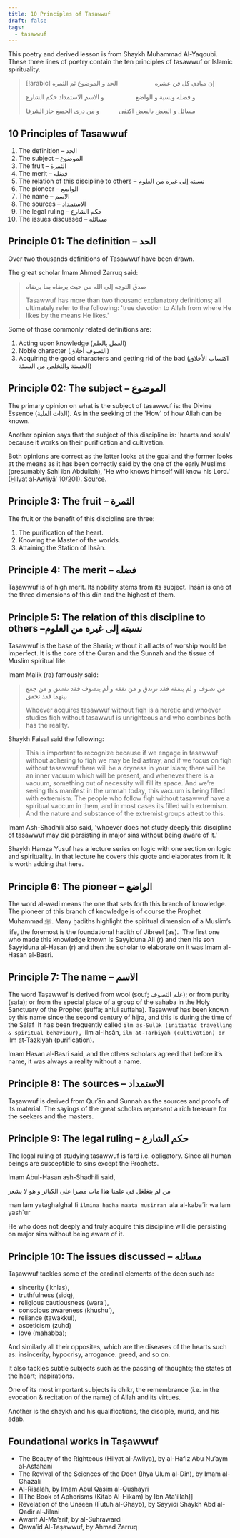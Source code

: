 ```yaml
---
title: 10 Principles of Tasawwuf
draft: false
tags:
  - tasawwuf
---
```

This poetry and derived lesson is from Shaykh Muhammad Al-Yaqoubi. These three lines of poetry contain the ten principles of tasawwuf or Islamic spirituality. 


> [!arabic]
> إن مبادي كل فن عشره                     الحد و الموضوع ثم الثمره
> 
> و فضله ونسبة و الواضع                  و الاسم الاستمداد حكم الشارع
> 
> مسائل و البعض بالبعض اكتفى           و من درى الجميع حاز الشرفا

## 10 Principles of Tasawwuf

1. The definition – الحد
2. The subject – الموضوع
3. The fruit – الثمرة
4. The merit – فضله
5. The relation of this discipline to others – نسبته إلى غيره من العلوم
6. The pioneer – الواضع
7. The name – الاسم
8. The sources – الاستمداد
9. The legal ruling – حكم الشارع
10. The issues discussed – مسائله
## Principle 01: The definition – الحد

Over two thousands definitions of Tasawwuf have been drawn.

The great scholar Imam Ahmed Zarruq said:
> صدق التوجه إلى الله من حيث يرضاه بما يرضاه
> 
> Tasawwuf has more than two thousand explanatory definitions; all ultimately refer to the following: 'true devotion to Allah from where He likes by the means He likes.'

Some of those commonly related definitions are:
1. Acting upon knowledge (العمل بالعلم)
2. Noble character (التصوف أخلاق)
3. Acquiring the good characters and getting rid of the bad (اكتساب الأخلاق الحسنة والتخلص من السيئة)
## Principle 02: The subject – الموضوع 

The primary opinion on what is the subject of tasawwuf is: the Divine Essence (الذات العلية). As in the seeking of the 'How' of how Allah can be known.

Another opinion says that the subject of this discipline is: 'hearts and souls' because it works on their purification and cultivation. 

Both opinions are correct as the latter looks at the goal and the former looks at the means as it has been correctly said by the one of the early Muslims (presumably Sahl ibn Abdullah), 'He who knows himself will know his Lord.' (Ḥilyat al-Awliyā’ 10/201). [Source](https://www.abuaminaelias.com/dailyhadithonline/2020/02/09/sahl-muraqabah-knows-himself/).
## Principle 3: The fruit – الثمرة

The fruit or the benefit of this discipline are three: 
1. The purification of the heart.
2. Knowing the Master of the worlds.
3. Attaining the Station of Ihsān.

## Principle 4: The merit – فضله

Taṣawwuf is of high merit. Its nobility stems from its subject. Ihsān is one of the three dimensions of this dīn and the highest of them.

## Principle 5: The relation of this discipline to others –نسبته إلى غيره من العلوم

Tasawwuf is the base of the Sharia; without it all acts of worship would be imperfect. It is the core of the Quran and the Sunnah and the tissue of Muslim spiritual life.

Imam Malik (ra) famously said:

> من تصوف و لم يتفقه فقد تزندق و من تفقه و لم يتصوف فقد تفسق و من جمع بينهما فقد تحقق
> 
> Whoever acquires tasawwuf without fiqh is a heretic and whoever studies fiqh without tasawwuf is unrighteous and who combines both has the reality. 

Shaykh Faisal said the following: 

> This is important to recognize because if we engage in tasawwuf without adhering to fiqh we may be led astray, and if we focus on fiqh without tasawwuf there will be a dryness in your Islam; there will be an inner vacuum which will be present, and whenever there is a vacuum, something out of necessity will fill its space. And we’re seeing this manifest in the ummah today, this vacuum is being filled with extremism. The people who follow fiqh without tasawwuf have a spiritual vaccum in them, and in most cases its filled with extremism. And the nature and substance of the extremist groups attest to this.

Imam Ash-Shadhili also said, 'whoever does not study deeply this discipline of tasawwuf may die persisting in major sins without being aware of it.'

Shaykh Hamza Yusuf has a lecture series on logic with one section on logic and spirituality. In that lecture he covers this quote and elaborates from it. It is worth adding that here. 
## Principle 6: The pioneer – الواضع

The word al-wadi means the one that sets forth this branch of knowledge. The pioneer of this branch of knowledge is of course the Prophet Muhammad ﷺ. Many ḥadiths highlight the spiritual dimension of a Muslim’s life, the foremost is the foundational hadith of Jibreel (as).  The first one who made this knowledge known is Sayyiduna Ali (r) and then his son Sayyiduna al-Hasan (r) and then the scholar to elaborate on it was Imam al-Hasan al-Basri.

## Principle 7: The name – الاسم

The word Taṣawwuf is derived from wool (souf; علم التصوف); or from purity (safa); or from the special place of a group of the sahaba in the Holy Sanctuary of the Prophet (suffa; ahlul suffaha). Taṣawwuf has been known by this name since the second century of hijra, and this is during the time of the Salaf  It has been frequently called `ilm as-Sulûk (initiatic travelling & spiritual behaviour), `ilm al-Ihsân, `ilm at-Tarbiyah (cultivation) or `ilm at-Tazkiyah (purification).

Imam Hasan al-Basri said, and the others scholars agreed that before it’s name, it was always a reality without a name.

## Principle 8: The sources – الاستمداد

Taṣawwuf is derived from Qurʾān and Sunnah as the sources and proofs of its material. The sayings of the great scholars represent a rich treasure for the seekers and the masters.

## Principle 9: The legal ruling – حكم الشارع

The legal ruling of studying tasawwuf is fard i.e. obligatory. Since all human beings are susceptible to sins except the Prophets.

Imam Abul-Hasan ash-Shadhili said,

من لم يتغلغل في علمنا هذا مات مصرا على الكبائر و هو لا يشعر

man lam yataghalghal fi `ilmina hadha maata musirran `ala al-kaba´ir wa lam yash`ur

He who does not deeply and truly acquire this discipline will die persisting on major sins without being aware of it.

## Principle 10: The issues discussed – مسائله

Taṣawwuf tackles some of the cardinal elements of the deen such as:

- sincerity (ikhlas),  
- truthfulness (sidq),
- religious cautiousness (wara’),
- conscious awareness (khushu’),
- reliance (tawakkul),
- asceticism (zuhd)
- love (mahabba);

And similarly all their opposites, which are the diseases of the hearts such as: insincerity, hypocrisy, arrogance. greed, and so on.

It also tackles subtle subjects such as the passing of thoughts; the states of the heart; inspirations.

One of its most important subjects is dhikr, the remembrance (i.e. in the evocation & recitation of the name) of Allah and its virtues.

Another is the shaykh and his qualifications, the disciple, murid, and his adab.

## Foundational works in Taṣawwuf

- The Beauty of the Righteous (Hilyat al-Awliya), by al-Hafiz Abu Nu’aym al-Asfahani
- The Revival of the Sciences of the Deen (Ihya Ulum al-Din), by Imam al-Ghazali
- Al-Risalah, by Imam Abul Qasim al-Qushayri
- [[The Book of Aphorisms (Kitab Al-Hikam) by Ibn Ata'illah]]
- Revelation of the Unseen (Futuh al-Ghayb), by Sayyidi Shaykh Abd al-Qadir al-Jilani
- Awarif Al-Ma’arif, by al-Suhrawardi
- Qawa’id Al-Taṣawwuf, by Ahmad Zarruq
